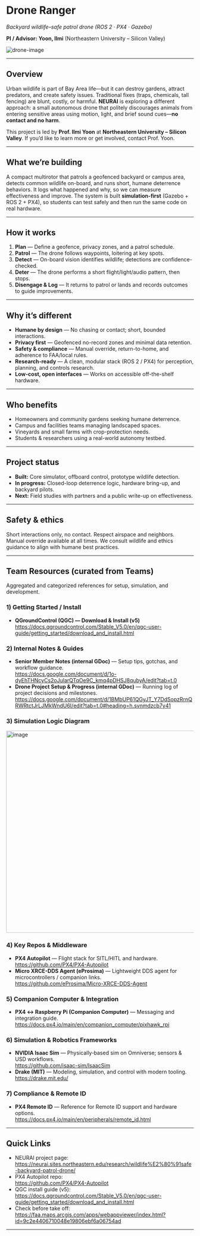 # Drone Ranger
_Backyard wildlife–safe patrol drone (ROS 2 · PX4 · Gazebo)_

**PI / Advisor:** **Yoon, Ilmi** (Northeastern University – Silicon Valley)

![drone-image](https://github.com/user-attachments/assets/b8e94ad4-c9ad-49e9-b498-fe2e88ef97f2)

---

## Overview
Urban wildlife is part of Bay Area life—but it can destroy gardens, attract predators, and create safety issues. Traditional fixes (traps, chemicals, tall fencing) are blunt, costly, or harmful. **NEURAI** is exploring a different approach: a small autonomous drone that politely discourages animals from entering sensitive areas using motion, light, and brief sound cues—**no contact and no harm**.

This project is led by **Prof. Ilmi Yoon** at **Northeastern University – Silicon Valley**. If you’d like to learn more or get involved, contact Prof. Yoon.

---

## What we’re building
A compact multirotor that patrols a geofenced backyard or campus area, detects common wildlife on-board, and runs short, humane deterrence behaviors. It logs what happened and why, so we can measure effectiveness and improve. The system is built **simulation-first** (Gazebo + ROS 2 + PX4), so students can test safely and then run the same code on real hardware.

---

## How it works
1. **Plan** — Define a geofence, privacy zones, and a patrol schedule.  
2. **Patrol** — The drone follows waypoints, loitering at key spots.  
3. **Detect** — On-board vision identifies wildlife; detections are confidence-checked.  
4. **Deter** — The drone performs a short flight/light/audio pattern, then stops.  
5. **Disengage & Log** — It returns to patrol or lands and records outcomes to guide improvements.

---

## Why it’s different
- **Humane by design** — No chasing or contact; short, bounded interactions.  
- **Privacy first** — Geofenced no-record zones and minimal data retention.  
- **Safety & compliance** — Manual override, return-to-home, and adherence to FAA/local rules.  
- **Research-ready** — A clean, modular stack (ROS 2 / PX4) for perception, planning, and controls research.  
- **Low-cost, open interfaces** — Works on accessible off-the-shelf hardware.

---

## Who benefits
- Homeowners and community gardens seeking humane deterrence.  
- Campus and facilities teams managing landscaped spaces.  
- Vineyards and small farms with crop-protection needs.  
- Students & researchers using a real-world autonomy testbed.

---

## Project status
- **Built:** Core simulator, offboard control, prototype wildlife detection.  
- **In progress:** Closed-loop deterrence logic, hardware bring-up, and backyard pilots.  
- **Next:** Field studies with partners and a public write-up on effectiveness.

---

## Safety & ethics
Short interactions only, no contact. Respect airspace and neighbors. Manual override available at all times. We consult wildlife and ethics guidance to align with humane best practices.

---

## Team Resources (curated from Teams)
Aggregated and categorized references for setup, simulation, and development.

### 1) Getting Started / Install
- **QGroundControl (QGC) — Download & Install (v5)**  
  <https://docs.qgroundcontrol.com/Stable_V5.0/en/qgc-user-guide/getting_started/download_and_install.html>

### 2) Internal Notes & Guides
- **Senior Member Notes (internal GDoc)** — Setup tips, gotchas, and workflow guidance.  
  <https://docs.google.com/document/d/1o-dyEhTHNcyCs2oJularQTqOe9C_kmq4pDHSJ8qubyA/edit?tab=t.0>
- **Drone Project Setup & Progress (internal GDoc)** — Running log of project decisions and milestones.  
  <https://docs.google.com/document/d/1BMbUP61QGyJT_Y7DdSopzRrnQRWRtctJrLJMkWndU6I/edit?tab=t.0#heading=h.svnmdzcb7y41>

### 3) Simulation Logic Diagram

  <img width="1804" height="543" alt="image" src="https://github.com/user-attachments/assets/871433ff-a095-4967-b88b-b073ebe14cbf" />


### 4) Key Repos & Middleware
- **PX4 Autopilot** — Flight stack for SITL/HITL and hardware.  
  <https://github.com/PX4/PX4-Autopilot>
- **Micro XRCE-DDS Agent (eProsima)** — Lightweight DDS agent for microcontrollers / companion links.  
  <https://github.com/eProsima/Micro-XRCE-DDS-Agent>

### 5) Companion Computer & Integration
- **PX4 ↔ Raspberry Pi (Companion Computer)** — Messaging and integration guide.  
  <https://docs.px4.io/main/en/companion_computer/pixhawk_rpi>

### 6) Simulation & Robotics Frameworks
- **NVIDIA Isaac Sim** — Physically‑based sim on Omniverse; sensors & USD workflows.  
  <https://github.com/isaac-sim/IsaacSim>
- **Drake (MIT)** — Modeling, simulation, and control with modern tooling.  
  <https://drake.mit.edu/>

### 7) Compliance & Remote ID
- **PX4 Remote ID** — Reference for Remote ID support and hardware options.  
  <https://docs.px4.io/main/en/peripherals/remote_id.html>

---

## Quick Links
- NEURAI project page:  
  https://neurai.sites.northeastern.edu/research/wildlife%E2%80%91safe-backyard-patrol-drone/
- PX4 Autopilot repo:  
  https://github.com/PX4/PX4-Autopilot
- QGC install guide (v5):  
  https://docs.qgroundcontrol.com/Stable_V5.0/en/qgc-user-guide/getting_started/download_and_install.html
- Check before take off:
  https://faa.maps.arcgis.com/apps/webappviewer/index.html?id=9c2e4406710048e19806ebf6a06754ad

---

